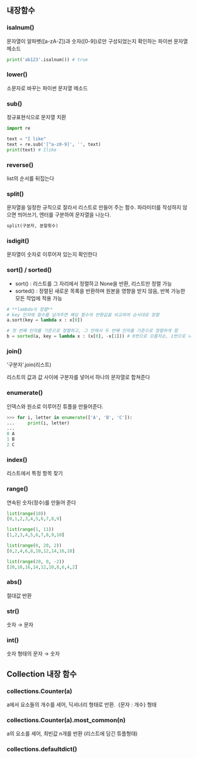 ## 내장함수

### **isalnum()**

문자열이 알파벳([a-zA-Z])과 숫자([0-9])로만 구성되었는지 확인하는 파이썬 문자열 메소드

```python
print('ab123'.isalnum()) # true
```

### **lower()**

소문자로 바꾸는 파이썬 문자열 메소드

### sub()

정규표현식으로 문자열 치환

```python
import re

text = "I like"
text = re.sub('[^a-z0-9]', '', text)
print(text) # Ilike
```

### reverse()

list의 순서를 뒤집는다

### split()

문자열을 일정한 규칙으로 잘라서 리스트로 만들어 주는 함수. 파라미터를 작성하지 않으면 띄어쓰기, 엔터를 구분하여 문자열을 나눈다.

```python
split(구분자, 분할횟수)
```

### ****isdigit()****

문자열이 숫자로 이루어져 있는지 확인한다

### sort() / sorted()

- sort() : 리스트를 그 자리에서 정렬하고 None을 반환, 리스트만 정렬 가능
- sorted() : 정렬된 새로운 목록을 반환하며 원본을 영향을 받지 않음, 반복 가능한 모든 작업에 적용 가능

```python
# **lambda식 정렬**
# key 인자에 함수를 넘겨주면 해당 함수의 반환값을 비교하여 순서대로 정렬
a.sort(key = lambda x : x[0])

# 첫 번째 인자를 기준으로 정렬하고, 그 안에서 두 번째 인자를 기준으로 정렬하게 함
b = sorted(a, key = lambda x : (x[0], -x[1])) # 0번으로 오름차순, 1번으로 내림차순
```

### join()

'구분자'.join(리스트)

리스트의 값과 값 사이에 구분자를 넣어서 하나의 문자열로 합쳐준다

### enumerate()

인덱스와 원소로 이루어진 튜플을 만들어준다.

```python
>>> for i, letter in enumerate(['A', 'B', 'C']):
...     print(i, letter)
...
0 A
1 B
2 C
```

### **index()**

리스트에서 특정 항목 찾기

### range()

연속된 숫자(정수)를 만들어 준다

```python
list(range(10))
[0,1,2,3,4,5,6,7,8,9]

list(range(1, 11))
[1,2,3,4,5,6,7,8,9,10]

list(range(0, 20, 2))
[0,2,4,6,8,10,12,14,16,18]

list(range(20, 0, -2))
[20,18,16,14,12,10,8,6,4,2]
```

### abs()

절대값 반환

### str()

숫자 → 문자

### int()

숫자 형태의 문자 → 숫자

## Collection 내장 함수

### collections.Counter(a)

a에서 요소들의 개수를 세어, 딕셔너리 형태로 반환.  {문자 : 개수} 형태

### collections.Counter(a).most_common(n)

a의 요소를 세어, 최빈값 n개를 반환 (리스트에 담긴 튜플형태)

### **collections.defaultdict()**
